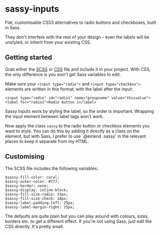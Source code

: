 sassy-inputs
============

Flat, customisable CSS3 alternatives to radio buttons and checkboxes, built in Sass.

They don't interfere with the rest of your design - even the labels will be unstyled, or inherit from your existing CSS.

Getting started
------------
Grab either the [SCSS](https://raw.githubusercontent.com/negomi/sassy-inputs/master/sassy-inputs.scss) or [CSS](https://raw.githubusercontent.com/negomi/sassy-inputs/master/sassy-inputs.css) file and include it in your project. With CSS, the only difference is you won't get Sass variables to edit.

Make sure your `<input type="radio">` and `<input type="checkbox">` elements are written in this format, with the label after the input:

    <input type="radio" id="radio1" name="groupname" value="thisvalue">
    <label for="radio1">Radio button 1</label>

Sassy Inputs work by styling the label, so the order is important. Wrapping the input element between label tags won't work.

Now apply the class `sassy` to the radio button or checkbox elements you want to style. You can do this by adding it directly as a class on the element, but with Sass, I prefer to use `@extend .sassy' in the relevant places to keep it separate from my HTML.

Customising
------------
The SCSS file includes the following variables:

    $sassy-fill-color: coral;
    $sassy-outer-color: #777;
    $sassy-border: none;
    $sassy-display: inline-block;
    $sassy-fill-size-radio: 33px;
    $sassy-fill-size-check: 18px;
    $sassy-label-padding-left: 25px;
    $sassy-label-margin-right: 15px;

The defaults are quite plain but you can play around with colours, sizes, borders etc. to get a different effect. If you're not using Sass, just edit the CSS directly. It's pretty small.
